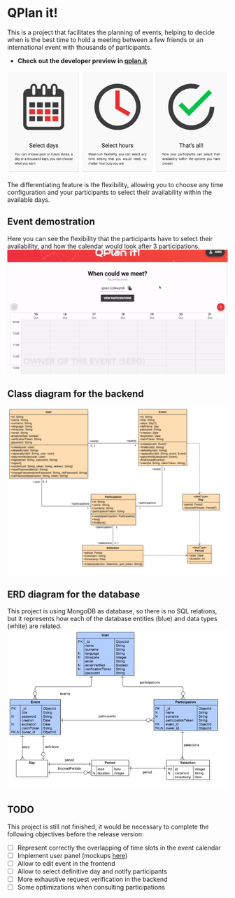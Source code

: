 # QPlan it!

This is a project that facilitates the planning of events, helping to decide when is the best time to hold a meeting between a few friends or an international event with thousands of participants.

+ **Check out the developer preview in [qplan.it](http://qplan.it)**

![Steps](doc/steps.png)

The differentiating feature is the flexibility, allowing you to choose any time configuration and your participants to select their availability within the available days.

## Event demostration
Here you can see the flexibility that the participants have to select their availability, and how the calendar would look after 3 participations.
![Demostration](doc/demostration.gif)

## Class diagram for the backend
![Class diagram](doc/class_diagram.png)

## ERD diagram for the database
This project is using MongoDB as database, so there is no SQL relations, but it represents how each of the database entities (blue) and data types (white) are related.
![Class diagram](doc/erd_diagram.png)

## TODO
This project is still not finished, it would be necessary to complete the following objectives before the release version:

- [ ] Represent correctly the overlapping of time slots in the event calendar
- [ ] Implement user panel (mockups [here](doc/mockups.pdf))
- [ ] Allow to edit event in the frontend
- [ ] Allow to select definitive day and notify participants
- [ ] More exhaustive request verification in the backend
- [ ] Some optimizations when consulting participations
